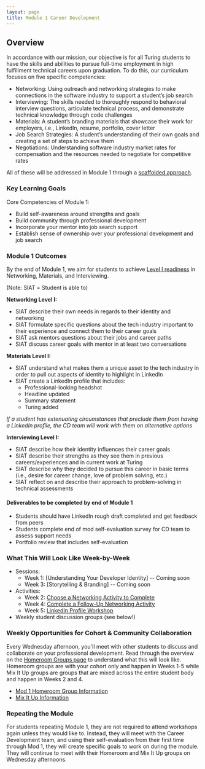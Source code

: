 ```yaml
---
layout: page
title: Module 1 Career Development
---
```


## Overview
In accordance with our mission, our objective is for all Turing students to have the skills and abilities to pursue full-time employment in high fulfillment technical careers upon graduation. To do this, our curriculum focuses on five specific competencies:

* Networking: Using outreach and networking strategies to make connections in the software industry to support a student’s job search
* Interviewing: The skills needed to thoroughly respond to behavioral interview questions, articulate technical process, and demonstrate technical knowledge through code challenges
* Materials: A student’s branding materials that showcase their work for employers, i.e., LinkedIn, resume, portfolio, cover letter
* Job Search Strategies: A student’s understanding of their own goals and creating a set of steps to achieve them
* Negotiations: Understanding software industry market rates for compensation and the resources needed to negotiate for competitive rates

All of these will be addressed in Module 1 through a [scaffolded approach](https://www.edglossary.org/scaffolding/#:~:text=In%20education%2C%20scaffolding%20refers%20to,independence%20in%20the%20learning%20process.). 

### Key Learning Goals
Core Competencies of Module 1:
* Build self-awareness around strengths and goals
* Build community through professional development
* Incorporate your mentor into job search support
* Establish sense of ownership over your professional development and job search

### Module 1 Outcomes
By the end of Module 1, we aim for students to achieve [Level I readiness](/standards_and_rubric/index) in Networking, Materials, and Interviewing.

(Note: SIAT = Student is able to)

**Networking Level I:**
* SIAT describe their own needs in regards to their identity and networking
* SIAT formulate specific questions about the tech industry important to their experience and connect them to their career goals
* SIAT ask mentors questions about their jobs and career paths
* SIAT discuss career goals with mentor in at least two conversations

**Materials Level I:**
* SIAT understand what makes them a unique asset to the tech industry in order to pull out aspects of identity to highlight in LinkedIn
* SIAT create a LinkedIn profile that includes:
   * Professional-looking headshot
   * Headline updated
   * Summary statement
   * Turing added
  
*If a student has extenuating circumstances that preclude them from having a LinkedIn profile, the CD team will work with them on alternative options*

**Interviewing Level I:**
* SIAT describe how their identity influences their career goals
* SIAT describe their strengths as they see them in previous careers/experiences and in current work at Turing
* SIAT describe why they decided to pursue this career in basic terms (i.e., desire for career change, love of problem solving, etc.)
* SIAT reflect on and describe their approach to problem-solving in technical assessments

#### Deliverables to be completed by end of Module 1
* Students should have LinkedIn rough draft completed and get feedback from peers
* Students complete end of mod self-evaluation survey for CD team to assess support needs
* Portfolio review that includes self-evaluation

### What This Will Look Like Week-by-Week

* Sessions:
    * Week 1: [Understanding Your Developer Identity] -- Coming soon
    * Week 3: [Storytelling & Branding] -- Coming soon
* Activities:
    * Week 2: [Choose a Networking Activity to Complete](/module_one/week_2_networking_activity)
    * Week 4: [Complete a Follow-Up Networking Activity](/module_one/week_4_networking_activity)
    * Week 5: [LinkedIn Profile Workshop](/module_one/week_5_linkedin_workshop)
* Weekly student discussion groups (see below!)

### Weekly Opportunities for Cohort & Community Collaboration
Every Wednesday afternoon, you'll meet with other students to discuss and collaborate on your professional development. Read through the overview on the [Homeroom Groups page](/student_discussion_groups/index) to understand what this will look like. Homeroom groups are with your cohort only and happen in Weeks 1-5 while Mix It Up groups are groups that are mixed across the entire student body and happen in Weeks 2 and 4.

* [Mod 1 Homeroom Group Information](/student_discussion_groups/mod1_homeroom_discussion_prompts)
* [Mix It Up Information](/mixed_groups)

### Repeating the Module
For students repeating Module 1, they are not required to attend workshops again unless they would like to. Instead, they will meet with the Career Development team, and using their self-evaluation from their first time through Mod 1, they will create specific goals to work on during the module. They will continue to meet with their Homeroom and Mix It Up groups on Wednesday afternoons. 
